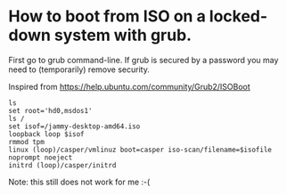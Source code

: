 # How to boot from ISO on a locked-down system with grub.

First go to grub command-line.
If grub is secured by a password you may need to (temporarily) remove security.

Inspired from https://help.ubuntu.com/community/Grub2/ISOBoot

```
ls
set root='hd0,msdos1'
ls /
set isof=/jammy-desktop-amd64.iso
loopback loop $isof
rmmod tpm
linux (loop)/casper/vmlinuz boot=casper iso-scan/filename=$isofile noprompt noeject
initrd (loop)/casper/initrd
```

Note: this still does not work for me :-(

